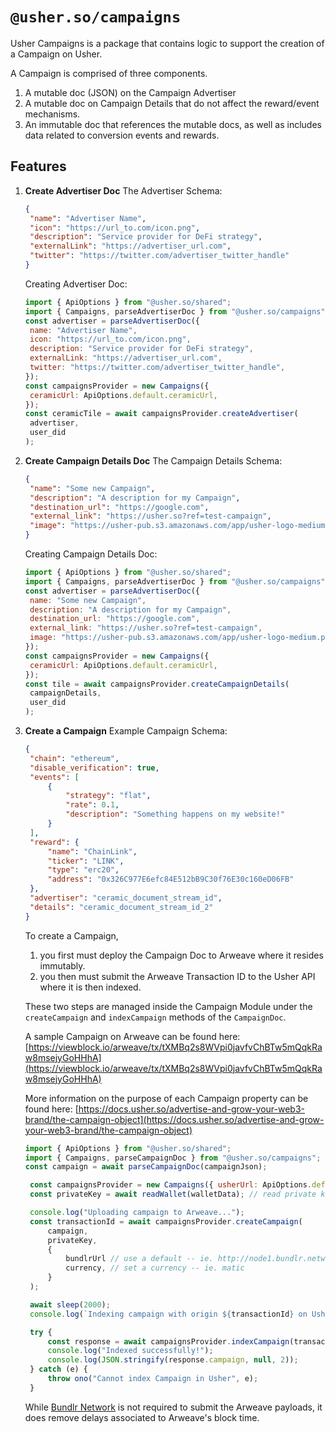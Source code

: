 # `@usher.so/campaigns`

Usher Campaigns is a package that contains logic to support the creation of a Campaign on Usher.

A Campaign is comprised of three components.

1. A mutable doc (JSON) on the Campaign Advertiser
2. A mutable doc on Campaign Details that do not affect the reward/event mechanisms.
3. An immutable doc that references the mutable docs, as well as includes data related to conversion events and rewards.

## Features

1. **Create Advertiser Doc**
   The Advertiser Schema:

   ```json
   {
   	"name": "Advertiser Name",
   	"icon": "https://url_to.com/icon.png",
   	"description": "Service provider for DeFi strategy",
   	"externalLink": "https://advertiser_url.com",
   	"twitter": "https://twitter.com/advertiser_twitter_handle"
   }
   ```

   Creating Advertiser Doc:

   ```javascript
   import { ApiOptions } from "@usher.so/shared";
   import { Campaigns, parseAdvertiserDoc } from "@usher.so/campaigns";
   const advertiser = parseAdvertiserDoc({
   	name: "Advertiser Name",
   	icon: "https://url_to.com/icon.png",
   	description: "Service provider for DeFi strategy",
   	externalLink: "https://advertiser_url.com",
   	twitter: "https://twitter.com/advertiser_twitter_handle",
   });
   const campaignsProvider = new Campaigns({
   	ceramicUrl: ApiOptions.default.ceramicUrl,
   });
   const ceramicTile = await campaignsProvider.createAdvertiser(
   	advertiser,
   	user_did
   );
   ```

2. **Create Campaign Details Doc**
   The Campaign Details Schema:

   ```json
   {
   	"name": "Some new Campaign",
   	"description": "A description for my Campaign",
   	"destination_url": "https://google.com",
   	"external_link": "https://usher.so?ref=test-campaign",
   	"image": "https://usher-pub.s3.amazonaws.com/app/usher-logo-medium.png"
   }
   ```

   Creating Campaign Details Doc:

   ```javascript
   import { ApiOptions } from "@usher.so/shared";
   import { Campaigns, parseAdvertiserDoc } from "@usher.so/campaigns";
   const advertiser = parseAdvertiserDoc({
   	name: "Some new Campaign",
   	description: "A description for my Campaign",
   	destination_url: "https://google.com",
   	external_link: "https://usher.so?ref=test-campaign",
   	image: "https://usher-pub.s3.amazonaws.com/app/usher-logo-medium.png",
   });
   const campaignsProvider = new Campaigns({
   	ceramicUrl: ApiOptions.default.ceramicUrl,
   });
   const tile = await campaignsProvider.createCampaignDetails(
   	campaignDetails,
   	user_did
   );
   ```

3. **Create a Campaign**
   Example Campaign Schema:

   ```json
   {
   	"chain": "ethereum",
   	"disable_verification": true,
   	"events": [
   		{
   			"strategy": "flat",
   			"rate": 0.1,
   			"description": "Something happens on my website!"
   		}
   	],
   	"reward": {
   		"name": "ChainLink",
   		"ticker": "LINK",
   		"type": "erc20",
   		"address": "0x326C977E6efc84E512bB9C30f76E30c160eD06FB"
   	},
   	"advertiser": "ceramic_document_stream_id",
   	"details": "ceramic_document_stream_id_2"
   }
   ```

   To create a Campaign,

   1. you first must deploy the Campaign Doc to Arweave where it resides immutably.
   2. you then must submit the Arweave Transaction ID to the Usher API where it is then indexed.

   These two steps are managed inside the Campaign Module under the `createCampaign` and `indexCampaign` methods of the `CampaignDoc`.

   A sample Campaign on Arweave can be found here: [https://viewblock.io/arweave/tx/tXMBq2s8WVpi0javfvChBTw5mQqkRaw8msejyGoHHhA](https://viewblock.io/arweave/tx/tXMBq2s8WVpi0javfvChBTw5mQqkRaw8msejyGoHHhA)

   More information on the purpose of each Campaign property can be found here: [https://docs.usher.so/advertise-and-grow-your-web3-brand/the-campaign-object](https://docs.usher.so/advertise-and-grow-your-web3-brand/the-campaign-object)

   ```javascript
   import { ApiOptions } from "@usher.so/shared";
   import { Campaigns, parseCampaignDoc } from "@usher.so/campaigns";
   const campaign = await parseCampaignDoc(campaignJson);

   	const campaignsProvider = new Campaigns({ usherUrl: ApiOptions.default.usherUrl });
   	const privateKey = await readWallet(walletData); // read private key of wallet from somewhere.

   	console.log("Uploading campaign to Arweave...");
   	const transactionId = await campaignsProvider.createCampaign(
   		campaign,
   		privateKey,
   		{
   			bundlrUrl // use a default -- ie. http://node1.bundlr.network,
   			currency, // set a currency -- ie. matic
   		}
   	);

   	await sleep(2000);
   	console.log(`Indexing campaign with origin ${transactionId} on Usher...`);

   	try {
   		const response = await campaignsProvider.indexCampaign(transactionId);
   		console.log("Indexed successfully!");
   		console.log(JSON.stringify(response.campaign, null, 2));
   	} catch (e) {
   		throw ono("Cannot index Campaign in Usher", e);
   	}
   ```

   While [Bundlr Network](https://bundlr.network/) is not required to submit the Arweave payloads, it does remove delays associated to Arweave's block time.
